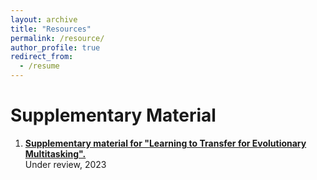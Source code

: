 ```yaml
---
layout: archive
title: "Resources"
permalink: /resource/
author_profile: true
redirect_from:
  - /resume
---
```



Supplementary Material
======
1. [**Supplementary material for "Learning to Transfer for Evolutionary Multitasking".**](https://github.com/wushenghao8404/wushenghao8404.github.io/tree/master/files/L2T-supplement.pdf) <br> Under review, 2023


